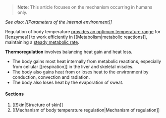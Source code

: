 > **Note**:
> This article focuses on the mechanism occurring in humans only.

*See also: [[Parameters of the internal environment]]*

Regulation of body temperature <u>provides an optimum temperature range</u> for [[enzymes]] to work efficiently in [[Metabolism|metabolic reactions]], maintaining a <u>steady metabolic rate</u>.

**Thermoregulation** involves balancing heat gain and heat loss.
- The body gains most heat internally from metabolic reactions, especially from cellular [[respiration]] in the liver and skeletal miscles.
- The body also gains heat from or loses heat to the environment by conduction, convection and radiation.
- The body also loses heat by the evaporation of sweat.

#### Sections
1. [[Skin|Structure of skin]]
2. [[Mechanism of body temperature regulation|Mechanism of regulation]]
